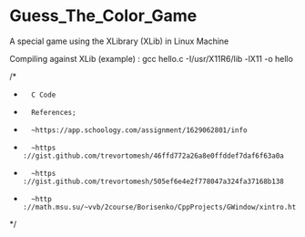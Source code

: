 # Guess_The_Color_Game

A special game using the XLibrary (XLib) in Linux Machine

Compiling against XLib (example) : gcc hello.c -I/usr/X11R6/lib -lX11 -o hello

/*
*		C Code
*		References;
*		~https://app.schoology.com/assignment/1629062801/info
*		~https ://gist.github.com/trevortomesh/46ffd772a26a8e0ffddef7daf6f63a0a
*		~https ://gist.github.com/trevortomesh/505ef6e4e2f778047a324fa37168b138
*		~http ://math.msu.su/~vvb/2course/Borisenko/CppProjects/GWindow/xintro.html#input
*/
